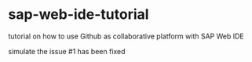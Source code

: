 # sap-web-ide-tutorial
tutorial on how to use Github as collaborative platform with SAP Web IDE

simulate the issue #1 has been fixed

